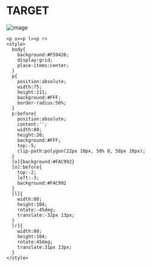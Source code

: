 # TARGET

![image](https://github.com/gaschneider/cssbattle/assets/16023844/880d614b-29ad-4c63-8216-f8062880ef75)

```
<p o><p l><p r>
<style>
  body{
    background:#F59426;
    display:grid;
    place-items:center;
  }
  p{
    position:absolute;
    width:75;
    height:111;
    background:#FFF;
    border-radius:50%;
  }
  p:before{
    position:absolute;
    content:'';
    width:80;
    height:20;
    background:#FFF;
    top:-5;
    clip-path:polygon(22px 10px, 50% 0, 58px 10px);
  }
  [o]{background:#FAC992}
  [o]:before{
    top:-2;
    left:-3;
    background:#FAC992
  }
  [l]{
    width:80;
    height:104;
    rotate:-45deg;
    translate:-32px 13px;
  }
  [r]{
    width:80;
    height:104;
    rotate:45deg;
    translate:31px 13px;
  }
</style>
```
